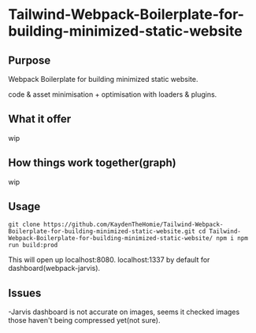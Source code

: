 ﻿# Tailwind-Webpack-Boilerplate-for-building-minimized-static-website

## Purpose

Webpack Boilerplate for building minimized static website.

code & asset minimisation + optimisation with loaders & plugins.

## What it offer

wip

## How things work together(graph)

wip

## Usage
`
    git clone https://github.com/KaydenTheHomie/Tailwind-Webpack-Boilerplate-for-building-minimized-static-website.git
    cd Tailwind-Webpack-Boilerplate-for-building-minimized-static-website/
    npm i
    npm run build:prod
`

This will open up localhost:8080.
localhost:1337 by default for dashboard(webpack-jarvis).


## Issues

-Jarvis dashboard is not accurate on images, seems it checked images those haven't being compressed yet(not sure).
